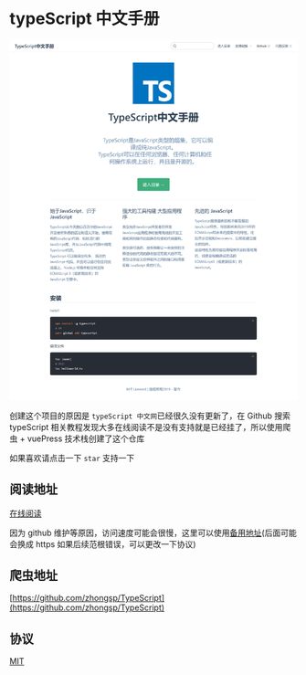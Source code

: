 # typeScript 中文手册

![logo](/img/hean.png)

创建这个项目的原因是 `typeScript 中文网`已经很久没有更新了，在 Github 搜索 typeScript 相关教程发现大多在线阅读不是没有支持就是已经挂了，所以使用爬虫 + vuePress 技术栈创建了这个仓库

如果喜欢请点击一下 `star` 支持一下

## 阅读地址

[在线阅读](https://bosens-china.github.io/Typescript-manual/)

因为 github 维护等原因，访问速度可能会很慢，这里可以使用[备用地址](http://ts.yangliu.pub/)(后面可能会换成 https 如果后续范根错误，可以更改一下协议)

## 爬虫地址

[https://github.com/zhongsp/TypeScript](https://github.com/zhongsp/TypeScript)

## 协议

[MIT](/License)
